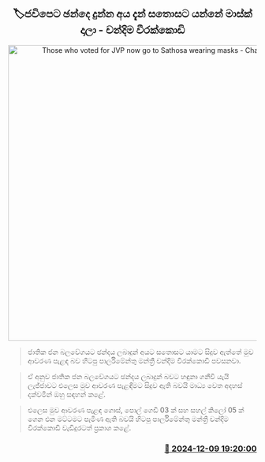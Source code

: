 <p align='center'><b><h2 align='center' title='Those who voted for JVP now go to Sathosa wearing masks - Chandima'>🏷ජවිපෙට ඡන්දෙ දුන්න අය දැන් සතොසට යන්නේ මාස්ක් දාලා - චන්දිම වීරක්කොඩි</h2></b></p>
<p align='center'><img src='https://helakuru.sgp1.cdn.digitaloceanspaces.com/esana/images/lib/chandima-weerakkodi-media.jpg' width='600' alt='Those who voted for JVP now go to Sathosa wearing masks - Chandima'></p>

> ජාතික ජන බලවේගයට ඡන්දය ලබාදුන් අයට සතොසට යාමට සිදුව ඇත්තේ මුව ආවරණ පැළඳ බව හිටපු පාර්ලිමේන්තු මන්ත්‍රී චන්දිම වීරක්කොඩි පවසනවා.

> ඒ අනුව ජාතික ජන බලවේගයට ඡන්දය ලබාදුන් බවට හඳුනා ගනීවි යැයි ලැජ්ජාවට එලෙස මුව ආවරණ පැළඳීමට සිදුව ඇති බවයි මාධ්‍ය වෙත අදහස් දක්වමින් ඔහු සඳහන් කළේ.

> එලෙස මුව ආවරණ පැළඳ ගොස්, පොල් ගෙඩි 03 ක් සහ සහල් කිලෝ 05 ක් ගෙන එන මට්ටමට පැමිණ ඇති බවයි හිටපු පාර්ලිමේන්තු මන්ත්‍රී චන්දිම වීරක්කොඩි වැඩිදුරටත් ප්‍රකාශ කළේ. 



<h3 align='right'><a href='https://www.helakuru.lk/esana/p/105774/'>📅 2024-12-09 19:20:00</a></h3>
